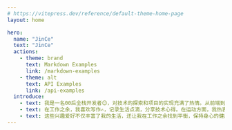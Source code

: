 ```yaml
---
# https://vitepress.dev/reference/default-theme-home-page
layout: home

hero:
  name: "JinCe"
  text: "JinCe"
  actions:
    - theme: brand
      text: Markdown Examples
      link: /markdown-examples
    - theme: alt
      text: API Examples
      link: /api-examples
  introduce: 
    - text: 我是一名00后全栈开发者😊，对技术的探索和项目的实现充满了热情。从前端到后端，我喜欢参与每一个开发环节，解决复杂问题，优化用户体验，追求代码的简洁与高效是我的工作原则。编程不仅是我的职业，更是我的爱好和生活方式。
    - text: 在工作之余，我喜欢写作✍️，记录生活点滴，分享技术心得。在运动方面，我热衷于钓鱼🎣和台球🎱。钓鱼让我能与自然亲密接触，享受大自然的宁静与美丽，同时也锻炼了我的耐心和细心。台球则是我另一种放松的方式，在精准的击球和策略的比拼中找到乐趣。
    - text: 这些兴趣爱好不仅丰富了我的生活，还让我在工作之余找到平衡，保持身心的健康与活力。
---
```


